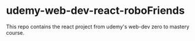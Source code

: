 # udemy-web-dev-react-roboFriends
This repo contains the  react project from udemy's web-dev zero to mastery course.

